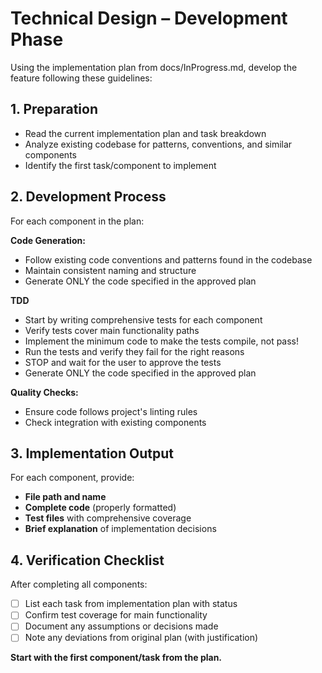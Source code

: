 # Technical Design – Development Phase

Using the implementation plan from docs/InProgress.md, develop the feature following these guidelines:

## 1. Preparation
- Read the current implementation plan and task breakdown
- Analyze existing codebase for patterns, conventions, and similar components
- Identify the first task/component to implement

## 2. Development Process
For each component in the plan:

**Code Generation:**
- Follow existing code conventions and patterns found in the codebase
- Maintain consistent naming and structure
- Generate ONLY the code specified in the approved plan

**TDD**
- Start by writing comprehensive  tests for each component
- Verify tests cover main functionality paths
- Implement the minimum code to make the tests compile, not pass!
- Run the tests and verify they fail for the right reasons
- STOP and wait for the user to approve the tests
- Generate ONLY the code specified in the approved plan

**Quality Checks:**
- Ensure code follows project's linting rules
- Check integration with existing components

## 3. Implementation Output
For each component, provide:
- **File path and name**
- **Complete code** (properly formatted)
- **Test files** with comprehensive coverage
- **Brief explanation** of implementation decisions

## 4. Verification Checklist
After completing all components:
- [ ] List each task from implementation plan with status
- [ ] Confirm test coverage for main functionality
- [ ] Document any assumptions or decisions made
- [ ] Note any deviations from original plan (with justification)

**Start with the first component/task from the plan.**